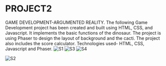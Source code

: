 # PROJECT2
GAME DEVELOPMENT-ARGUMENTED REALITY. The following Game Development project has been created and built using HTML, CSS, and Javascript. It implements the basic functions of the dinosaur. The project is using Phaser to design the layout of background and the cacti. The project also includes the score calculator. Technologies used- HTML, CSS, Javascript and Phaser.
![S1](https://user-images.githubusercontent.com/79189599/180618453-3e253de0-6166-4a1c-a204-3c862803b627.png)
![S3](https://user-images.githubusercontent.com/79189599/180618315-3b97711a-4c0f-4541-8824-b8d2b8057571.png)
![S4](https://user-images.githubusercontent.com/79189599/180618316-1ca7e8d7-e3b7-486c-9c75-4b7676a35a9e.png)

![S2](https://user-images.githubusercontent.com/79189599/180618458-eae78d17-b8e8-4b7e-825d-96d06247ace8.png)
